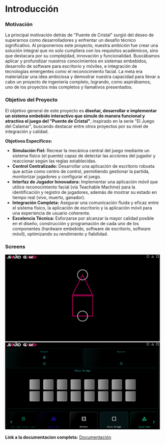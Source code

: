 # Introducción

### Motivación

La principal motivación detrás de "Puente de Cristal" surgió del deseo de superarnos como desarrolladores y enfrentar un desafío técnico significativo. Al proponernos este proyecto, nuestra ambición fue crear una solución integral que no solo cumpliera con los requisitos académicos, sino que destacara por su complejidad, innovación y funcionalidad. Buscábamos aplicar y profundizar nuestros conocimientos en sistemas embebidos, desarrollo de software para escritorio y móviles, e integración de tecnologías emergentes como el reconocimiento facial. La meta era materializar una idea ambiciosa y demostrar nuestra capacidad para llevar a cabo un proyecto de ingeniería completo, logrando, como aspirábamos, uno de los proyectos más completos y llamativos presentados.

### Objetivo del Proyecto

El objetivo general de este proyecto es **diseñar, desarrollar e implementar un sistema embebido interactivo que simule de manera funcional y atractiva el juego del "Puente de Cristal"**, inspirado en la serie "El Juego del Calamar", buscando destacar entre otros proyectos por su nivel de integración y calidad.

**Objetivos Específicos:**

* **Simulación Fiel:** Recrear la mecánica central del juego mediante un sistema físico (el puente) capaz de detectar las acciones del jugador y reaccionar según las reglas establecidas.
* **Control Centralizado:** Desarrollar una aplicación de escritorio robusta que actúe como centro de control, permitiendo gestionar la partida, monitorizar jugadores y configurar el juego.
* **Interfaz de Jugador Innovadora:** Implementar una aplicación móvil que utilice reconocimiento facial (vía Teachable Machine) para la identificación y registro de jugadores, además de mostrar su estado en tiempo real (vivo, muerto, ganador).
* **Integración Completa:** Asegurar una comunicación fluida y eficaz entre el sistema físico, la aplicación de escritorio y la aplicación móvil para una experiencia de usuario coherente.
* **Excelencia Técnica:** Esforzarse por alcanzar la mayor calidad posible en el diseño, construcción y programación de cada uno de los componentes (hardware embebido, software de escritorio, software móvil), optimizando su rendimiento y fiabilidad.

### Screens
![img.png](images/img.png)
![img.png](images/home.png)

**Link a la documentacion completa:** [Documentación](https://squid-game-backend.web.app/introduccion.html)
